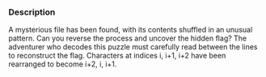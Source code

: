 ### Description

A mysterious file has been found, with its contents shuffled in an unusual pattern. Can you reverse the process and uncover the hidden flag? The adventurer who decodes this puzzle must carefully read between the lines to reconstruct the flag. Characters at indices i, i+1, i+2 have been rearranged to become i+2, i, i+1.
